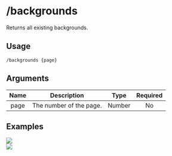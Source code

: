 # /backgrounds

Returns all existing backgrounds.

## Usage

```
/backgrounds {page}
```

## Arguments

| Name | Description             | Type   | Required |
| :--: | :---------------------: | :----: | :------: |
| page | The number of the page. | Number | No       |

## Examples

<img src="https://user-images.githubusercontent.com/111157596/234331363-6663a575-c110-42a1-96e9-6450492df32e.png" class="rounded-corners">\
<img src="https://user-images.githubusercontent.com/111157596/234331462-55468451-3dcd-4daa-9bd4-9b229f68b3dc.png" class="rounded-corners">